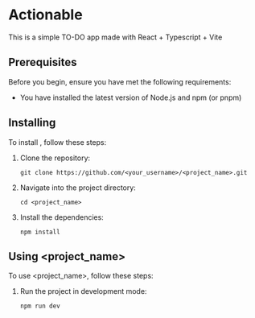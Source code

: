 # Actionable

This is a simple TO-DO app made with React + Typescript + Vite

## Prerequisites

Before you begin, ensure you have met the following requirements:

-   You have installed the latest version of Node.js and npm (or pnpm)


## Installing <Actionable>

To install <Actionable>, follow these steps:

1. Clone the repository:

    ```
    git clone https://github.com/<your_username>/<project_name>.git
    ```

2. Navigate into the project directory:

    ```
    cd <project_name>
    ```

3. Install the dependencies:
    ```
    npm install
    ```

## Using <project_name>

To use <project_name>, follow these steps:

1. Run the project in development mode:
    ```
    npm run dev
    ```
